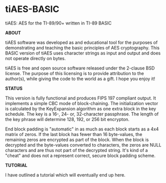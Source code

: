 # tiAES-BASIC
tiAES: AES for the TI-89/90+ written in TI-89 BASIC  

__ABOUT__  

tiAES software was developed as and educational tool for the purposes of demonstrating and teaching the basic principles of AES cryptography. This BASIC version of tiAES uses character strings as input and output and does not operate directly on bytes.  

tiAES is free and open source software released under the 2-clause BSD license. The purpose of this licensing is to provide attribution to the author(s), while giving the code to the world as a gift. I hope you enjoy it!  

__STATUS__  

This version is fully functional and produces FIPS 197 compliant output. It implements a simple CBC mode of block-chaining. The initialization vector is calculated by the KeyExpansion algorithm as one extra block in the key schedule. The key is a 16-, 24- or, 32-character passphrase. The length of the key phrase will determine 128, 192, or 256 bit encrypton.

End block padding is "automatic" in as much as each block starts as a 4x4 matrix of zeros. If the last block has fewer than 16 byte-values, the remaining zeros are encrypted as part of the block. When the block is decrypted and the byte-values converted to characters, the zeros are NULL characters and are thus not part of the decrypted string. It's kind of a "cheat" and does not a represent correct, secure block padding scheme.

__TUTORIAL__  

I have outlined a tutorial which will eventually end up here.
